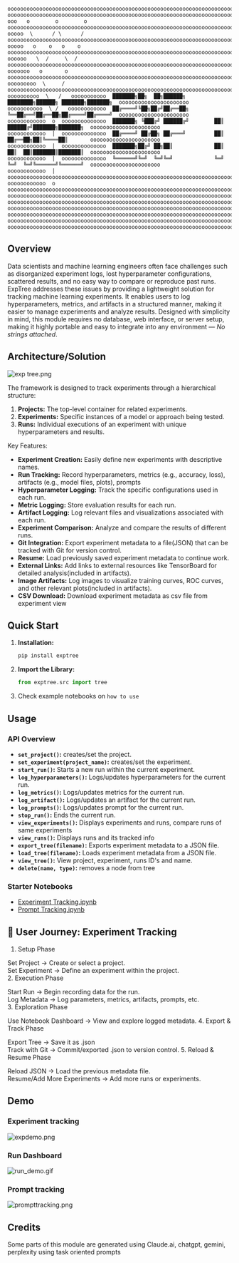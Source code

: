 ```
ooooooooooooooooooooooooooooooooooooooooooooooooooooooooooooooooooooooooooooooooooooooooooooooooooooooooooooooooooooooo
ooooooooooooooooooooooooooooooooooooooooooooooooooooooooooooooooooooooooooooooooooooooooooooooooooooooooooooooooooooooo
ooo   o        o        o ooooooooooooooooooooooooooooooooooooooooooooooooooooooooooooooooooooooooooooooooooooooooooooo
ooooo  \      / \      / oooooooooooooooooooooooooooooooooooooooooooooooooooooooooooooooooooooooooooooooooooooooooooooo
ooooo   o    o   o    o ooooooooooooooooooooooooooooooooooooooooooooooooooooooooooooooooooooooooooooooooooooooooooooooo
oooooo   \  /     \  / oooooooooooooooooooooooooooooooooooooooooooooooooooooooooooooooooooooooooooooooooooooooooooooooo
ooooooo   o       o   ooooooooooooooooooooooooooooooooooooooooooooooooooooooooooooooooooooooooooooooooooooooooooooooooo
ooooooooo  \     /   oooooooooooooooooooooooooooooooooooooooooooooooooooooooooooooooooooooooooooooooooooooooooooooooooo
oooooooooo  \   /   ooooooooooo  ███████╗██╗  ██╗██████╗      ████████╗██████╗ ███████╗███████╗  oooooooooooooooooooooo
ooooooooooo  \ /   oooooooooooo  ██╔════╝╚██╗██╔╝██╔══██╗     ╚══██╔══╝██╔══██╗██╔════╝██╔════╝  oooooooooooooooooooooo
oooooooooooo  o  oooooooooooooo  ███████╗ ╚███╔╝ ██████╔╝        ██║   ██████╔╝███████╗███████╗  oooooooooooooooooooooo
oooooooooooo  |  oooooooooooooo  ██╔════╝ ██╔██╗ ██╔═══╝         ██║   ██╔══██╗██║╚════██║       oooooooooooooooooooooo                 
oooooooooooo  |  oooooooooooooo  ███████╗██╔╝ ██╗██║             ██║   ██║  ██║███████║███████║  oooooooooooooooooooooo                  
oooooooooooo  |  oooooooooooooo  ╚══════╝╚═╝  ╚═╝╚═╝             ╚═╝   ╚═╝  ╚═╝╚══════╝╚══════╝  oooooooooooooooooooooo     
oooooooooooo  |  oooooooooooooooooooooooooooooooooooooooooooooooooooooooooooooooooooooooooooooooooooooooooooooooooooooo
oooooooooooo  o  oooooooooooooooooooooooooooooooooooooooooooooooooooooooooooooooooooooooooooooooooooooooooooooooooooooo
ooooooooooooooooooooooooooooooooooooooooooooooooooooooooooooooooooooooooooooooooooooooooooooooooooooooooooooooooooooooo
ooooooooooooooooooooooooooooooooooooooooooooooooooooooooooooooooooooooooooooooooooooooooooooooooooooooooooooooooooooooo
ooooooooooooooooooooooooooooooooooooooooooooooooooooooooooooooooooooooooooooooooooooooooooooooooooooooooooooooooooooooo
ooooooooooooooooooooooooooooooooooooooooooooooooooooooooooooooooooooooooooooooooooooooooooooooooooooooooooooooooooooooo
ooooooooooooooooooooooooooooooooooooooooooooooooooooooooooooooooooooooooooooooooooooooooooooooooooooooooooooooooooooooo
ooooooooooooooooooooooooooooooooooooooooooooooooooooooooooooooooooooooooooooooooooooooooooooooooooooooooooooooooooooooo
```

## Overview

Data scientists and machine learning engineers often face challenges such as disorganized experiment logs, lost hyperparameter configurations, scattered results, and no easy way to compare or reproduce past runs. ExpTree addresses these issues by providing a lightweight solution for tracking machine learning experiments. It enables users to log hyperparameters, metrics, and artifacts in a structured manner, making it easier to manage experiments and analyze results. Designed with simplicity in mind, this module requires no database, web interface, or server setup, making it highly portable and easy to integrate into any environment — <i>No strings attached</i>.

## Architecture/Solution

![exp tree.png](images/exptree.png)

The framework is designed to track experiments through a hierarchical structure:

1.  **Projects:** The top-level container for related experiments.
2.  **Experiments:** Specific instances of a model or approach being tested.
3.  **Runs:** Individual executions of an experiment with unique hyperparameters and results.

Key Features:

* **Experiment Creation:** Easily define new experiments with descriptive names.
* **Run Tracking:** Record hyperparameters, metrics (e.g., accuracy, loss), artifacts (e.g., model files, plots), prompts
* **Hyperparameter Logging:** Track the specific configurations used in each run.
* **Metric Logging:** Store evaluation results for each run.
* **Artifact Logging:** Log relevant files and visualizations associated with each run.
* **Experiment Comparison:** Analyze and compare the results of different runs.
* **Git Integration:** Export experiment metadata to a file(JSON) that can be tracked with Git for version control.
* **Resume:** Load previously saved experiment metadata to continue work.
* **External Links:** Add links to external resources like TensorBoard for detailed analysis(included in artifacts).
* **Image Artifacts:** Log images to visualize training curves, ROC curves, and other relevant plots(included in artifacts).
* **CSV Download:** Download experiment metadata as csv file from experiment view

## Quick Start

1.  **Installation:** 
    ```bash
    pip install exptree
    ```

2.  **Import the Library:**
    ```python
    from exptree.src import tree
    ```

3. Check example notebooks on `how to use`

## Usage

### API Overview

* **`set_project()`:** creates/set the project.
* **`set_experiment(project_name)`:** creates/set the experiment.
* **`start_run()`:** Starts a new run within the current experiment.
* **`log_hyperparameters()`:** Logs/updates hyperparameters for the current run.
* **`log_metrics()`:** Logs/updates metrics for the current run.
* **`log_artifact()`:** Logs/updates an artifact for the current run.
* **`log_prompts()`:** Logs/updates prompt for the current run.
* **`stop_run()`:** Ends the current run.
* **`view_experiments()`:** Displays experiments and runs, compare runs of same experiments
* **`view_runs()`:** Displays runs and its tracked info
* **`export_tree(filename)`:** Exports experiment metadata to a JSON file.
* **`load_tree(filename)`:** Loads experiment metadata from a JSON file.
* **`view_tree()`:** View project, experiment, runs ID's and name.
* **`delete(name, type)`:** removes a node from tree

### Starter Notebooks

* [Experiment Tracking.ipynb](Experiment%20Tracking.ipynb)
* [Prompt Tracking.ipynb](Prompt%20Tracking.ipynb)

## 🧭  User Journey: Experiment Tracking
1. Setup Phase

Set Project → Create or select a project.<br>
Set Experiment → Define an experiment within the project.<br>
2. Execution Phase

Start Run → Begin recording data for the run.<br>
Log Metadata → Log parameters, metrics, artifacts, prompts, etc.<br>
3. Exploration Phase

Use Notebook Dashboard → View and explore logged metadata.
4. Export & Track Phase

Export Tree → Save it as .json <br>
Track with Git → Commit/exported .json to version control.
5. Reload & Resume Phase

Reload JSON → Load the previous metadata file.<br>
Resume/Add More Experiments → Add more runs or experiments.

## Demo

### Experiment tracking

![expdemo.png](images/expdemo.png)

### Run Dashboard

![run_demo.gif](images/run_demo.gif)

### Prompt tracking
![prompttracking.png](images/prompttracking.png)


## Credits

Some parts of this module are generated using Claude.ai, chatgpt, gemini, perplexity using task oriented prompts



